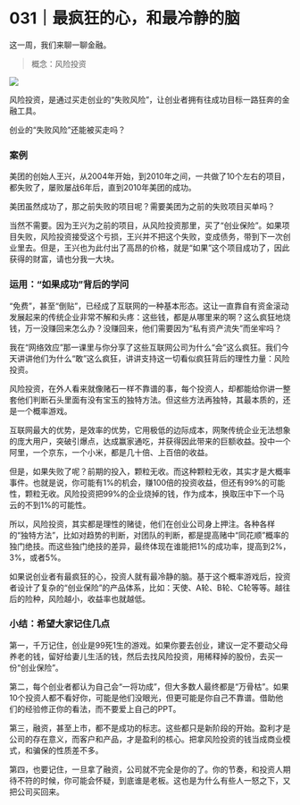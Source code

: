 # 031｜最疯狂的心，和最冷静的脑

这一周，我们来聊一聊金融。

> 概念：风险投资

![](../img/024a9665a9fa4a8a69970566b8d49dae.jpg)

风险投资，是通过买走创业的“失败风险”，让创业者拥有往成功目标一路狂奔的金融工具。

创业的“失败风险”还能被买走吗？

### 案例

美团的创始人王兴，从2004年开始，到2010年之间，一共做了10个左右的项目，都失败了，屡败屡战6年后，直到2010年美团的成功。

美团虽然成功了，那之前失败的项目呢？需要美团为之前的失败项目买单吗？

当然不需要。因为王兴为之前的项目，从风险投资那里，买了“创业保险”。如果项目失败，风险投资接受这个亏损，王兴并不把这个失败，变成债务，带到下一次创业里去。但是，王兴也为此付出了高昂的价格，就是“如果”这个项目成功了，因此获得的财富，请也分我一大块。

### 运用：“如果成功”背后的学问

“免费”，甚至“倒贴”，已经成了互联网的一种基本形态。这让一直靠自有资金滚动发展起来的传统企业非常不解和头疼：这些钱，都是从哪里来的啊？这么疯狂地烧钱，万一没赚回来怎么办？没赚回来，他们需要因为“私有资产流失”而坐牢吗？

我在“网络效应”那一课里与你分享了这些互联网公司为什么“会”这么疯狂。我们今天讲讲他们为什么“敢”这么疯狂，讲讲支持这一切看似疯狂背后的理性力量：风险投资。

风险投资，在外人看来就像赌石一样不靠谱的事，每个投资人，却都能给你讲一整套他们判断石头里面有没有宝玉的独特方法。但这些方法再独特，其最本质的，还是一个概率游戏。

互联网最大的优势，是效率的优势，它用极低的边际成本，网聚传统企业无法想象的庞大用户，突破引爆点，达成赢家通吃，并获得因此带来的巨额收益。投中一个阿里，一个京东，一个小米，都是几十倍、上百倍的收益。

但是，如果失败了呢？前期的投入，颗粒无收。而这种颗粒无收，其实才是大概率事件。也就是说，你可能有1%的机会，赚100倍的投资收益，但还有99%的可能性，颗粒无收。风险投资把99%的企业烧掉的钱，作为成本，换取压中下一个马云的不到1%的可能性。

所以，风险投资，其实都是理性的赌徒，他们在创业公司身上押注。各种各样的“独特方法”，比如对趋势的判断，对团队的判断，都是提高赌中“同花顺”概率的独门绝技。而这些独门绝技的差异，最终体现在谁能把1%的成功率，提高到2%，3%，或者5%。

如果说创业者有最疯狂的心，投资人就有最冷静的脑。基于这个概率游戏后，投资者设计了复杂的“创业保险”的产品体系，比如：天使、A轮、B轮、C轮等等。越往后的险种，风险越小，收益率也就越低。

### 小结：希望大家记住几点

第一，千万记住，创业是99死1生的游戏。如果你要去创业，建议一定不要动父母养老的钱，留好给妻儿生活的钱，然后去找风险投资，用稀释掉的股份，去买一份“创业保险”。

第二，每个创业者都认为自己会“一将功成”，但大多数人最终都是“万骨枯”。如果10个投资人都不看好你，可能是他们没眼光，但更可能是你自己不靠谱。借助他们的经验修正你的看法，而不要爱上自己的PPT。

第三，融资，甚至上市，都不是成功的标志。这些都只是新阶段的开始。盈利才是公司的存在意义，而客户和产品，才是盈利的核心。把拿风险投资的钱当成商业模式，和骗保的性质差不多。

第四，也要记住，一旦拿了融资，公司就不完全是你的了。你的节奏，和投资人期待不符的时候，你可能会怀疑，到底谁是老板。这也是为什么有些人一怒之下，又把公司买回来。